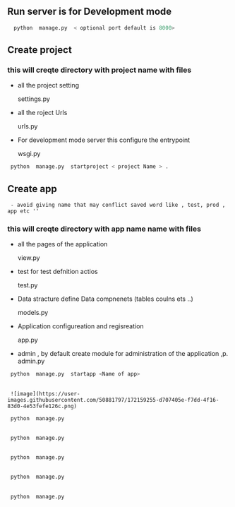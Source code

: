 ## Run server is for Development mode 

```bash
  python  manage.py  < optional port default is 8000>
```
## Create project 
### this will creqte directory with project name with files
   - all the project setting<p>   settings.py
   - all the roject Urls <p>   urls.py     
   - For development mode server this configure the entrypoint <p>   wsgi.py 
 ```bash
  python  manage.py  startproject < project Name > .
```
## Create app
     - avoid giving name that may conflict saved word like , test, prod , app etc ''
### this will creqte directory with app name name with files
   - all the pages of the application <p>   view.py
   -  test for test defnition actios  <p>   test.py     
   - Data stracture define Data compnenets (tables coulns ets ..) <p>   models.py 
   -  Application configureation and regisreation  <p>   app.py   
   - admin , by default create module for administration of the application ,p. admin.py
     
 ```bash
  python  manage.py  startapp <Name of app>
```
##
     ![image](https://user-images.githubusercontent.com/50881797/172159255-d707405e-f7dd-4f16-83d0-4e53fefe126c.png)

 ```bash
  python  manage.py  
```
##
 ```bash
  python  manage.py  
```
##
 ```bash
  python  manage.py  
```
##
 ```bash
  python  manage.py  
```
##
 ```bash
  python  manage.py  
```
